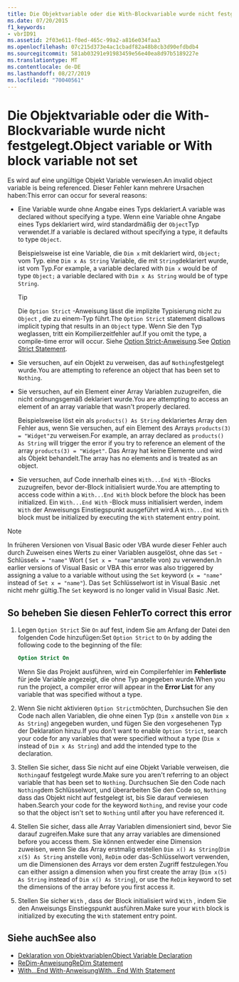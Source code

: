```yaml
---
title: Die Objektvariable oder die With-Blockvariable wurde nicht festgelegt.
ms.date: 07/20/2015
f1_keywords:
- vbrID91
ms.assetid: 2f03e611-f0ed-465c-99a2-a816e034faa3
ms.openlocfilehash: 07c215d373e4ac1cbadf82a48b8cb3d90efdbdb4
ms.sourcegitcommit: 581ab03291e91983459e56e40ea8d97b5189227e
ms.translationtype: MT
ms.contentlocale: de-DE
ms.lasthandoff: 08/27/2019
ms.locfileid: "70040561"
---
```

# <a name="object-variable-or-with-block-variable-not-set"></a><span data-ttu-id="d3eeb-102">Die Objektvariable oder die With-Blockvariable wurde nicht festgelegt.</span><span class="sxs-lookup"><span data-stu-id="d3eeb-102">Object variable or With block variable not set</span></span>
<span data-ttu-id="d3eeb-103">Es wird auf eine ungültige Objekt Variable verwiesen.</span><span class="sxs-lookup"><span data-stu-id="d3eeb-103">An invalid object variable is being referenced.</span></span>   <span data-ttu-id="d3eeb-104">Dieser Fehler kann mehrere Ursachen haben:</span><span class="sxs-lookup"><span data-stu-id="d3eeb-104">This error can occur for several reasons:</span></span>

- <span data-ttu-id="d3eeb-105">Eine Variable wurde ohne Angabe eines Typs deklariert.</span><span class="sxs-lookup"><span data-stu-id="d3eeb-105">A variable was declared without specifying a type.</span></span> <span data-ttu-id="d3eeb-106">Wenn eine Variable ohne Angabe eines Typs deklariert wird, wird standardmäßig der `Object`Typ verwendet.</span><span class="sxs-lookup"><span data-stu-id="d3eeb-106">If a variable is declared without specifying a type, it defaults to type `Object`.</span></span>

    <span data-ttu-id="d3eeb-107">Beispielsweise ist eine Variable, die `Dim x` mit deklariert wird, `Object;` vom Typ. eine `Dim x As String` Variable, die mit `String`deklariert wurde, ist vom Typ.</span><span class="sxs-lookup"><span data-stu-id="d3eeb-107">For example, a variable declared with `Dim x` would be of type `Object;` a variable declared with `Dim x As String` would be of type `String`.</span></span>

    > [!TIP]
    > <span data-ttu-id="d3eeb-108">Die `Option Strict` -Anweisung lässt die implizite Typisierung nicht zu `Object` , die zu einem-Typ führt.</span><span class="sxs-lookup"><span data-stu-id="d3eeb-108">The `Option Strict` statement disallows implicit typing that results in an `Object` type.</span></span> <span data-ttu-id="d3eeb-109">Wenn Sie den Typ weglassen, tritt ein Kompilierzeitfehler auf.</span><span class="sxs-lookup"><span data-stu-id="d3eeb-109">If you omit the type, a compile-time error will occur.</span></span> <span data-ttu-id="d3eeb-110">Siehe [Option Strict-Anweisung](../../../visual-basic/language-reference/statements/option-strict-statement.md).</span><span class="sxs-lookup"><span data-stu-id="d3eeb-110">See [Option Strict Statement](../../../visual-basic/language-reference/statements/option-strict-statement.md).</span></span>

- <span data-ttu-id="d3eeb-111">Sie versuchen, auf ein Objekt zu verweisen, das auf `Nothing`festgelegt wurde.</span><span class="sxs-lookup"><span data-stu-id="d3eeb-111">You are attempting to reference an object that has been set to `Nothing`.</span></span>

- <span data-ttu-id="d3eeb-112">Sie versuchen, auf ein Element einer Array Variablen zuzugreifen, die nicht ordnungsgemäß deklariert wurde.</span><span class="sxs-lookup"><span data-stu-id="d3eeb-112">You are attempting to access an element of an array variable that wasn't properly declared.</span></span>

    <span data-ttu-id="d3eeb-113">Beispielsweise löst ein als `products() As String` deklariertes Array den Fehler aus, wenn Sie versuchen, auf ein Element des Arrays `products(3) = "Widget"`zu verweisen.</span><span class="sxs-lookup"><span data-stu-id="d3eeb-113">For example, an array declared as `products() As String` will trigger the error if you try to reference an element of the array `products(3) = "Widget"`.</span></span> <span data-ttu-id="d3eeb-114">Das Array hat keine Elemente und wird als Objekt behandelt.</span><span class="sxs-lookup"><span data-stu-id="d3eeb-114">The array has no elements and is treated as an object.</span></span>

- <span data-ttu-id="d3eeb-115">Sie versuchen, auf Code innerhalb eines `With...End With` -Blocks zuzugreifen, bevor der-Block initialisiert wurde.</span><span class="sxs-lookup"><span data-stu-id="d3eeb-115">You are attempting to access code within a `With...End With` block before the block has been initialized.</span></span>   <span data-ttu-id="d3eeb-116">Ein `With...End With` -Block muss initialisiert werden, indem `With` der Anweisungs Einstiegspunkt ausgeführt wird.</span><span class="sxs-lookup"><span data-stu-id="d3eeb-116">A `With...End With` block must be initialized by executing the `With` statement entry point.</span></span>

> [!NOTE]
> <span data-ttu-id="d3eeb-117">In früheren Versionen von Visual Basic oder VBA wurde dieser Fehler auch durch Zuweisen eines Werts zu einer Variablen ausgelöst, ohne das `Set` -Schlüssel`x = "name"` Wort ( `Set x = "name"`anstelle von) zu verwenden.</span><span class="sxs-lookup"><span data-stu-id="d3eeb-117">In earlier versions of Visual Basic or VBA this error was also triggered by assigning a value to a variable without using the `Set` keyword (`x = "name"` instead of `Set x = "name"`).</span></span> <span data-ttu-id="d3eeb-118">Das `Set` Schlüsselwort ist in Visual Basic .net nicht mehr gültig.</span><span class="sxs-lookup"><span data-stu-id="d3eeb-118">The `Set` keyword is no longer valid in Visual Basic .Net.</span></span>

## <a name="to-correct-this-error"></a><span data-ttu-id="d3eeb-119">So beheben Sie diesen Fehler</span><span class="sxs-lookup"><span data-stu-id="d3eeb-119">To correct this error</span></span>

1. <span data-ttu-id="d3eeb-120">Legen `Option Strict` Sie `On` auf fest, indem Sie am Anfang der Datei den folgenden Code hinzufügen:</span><span class="sxs-lookup"><span data-stu-id="d3eeb-120">Set `Option Strict` to `On` by adding the following code to the beginning of the file:</span></span>

    ```vb
    Option Strict On
    ```

    <span data-ttu-id="d3eeb-121">Wenn Sie das Projekt ausführen, wird ein Compilerfehler im **Fehlerliste** für jede Variable angezeigt, die ohne Typ angegeben wurde.</span><span class="sxs-lookup"><span data-stu-id="d3eeb-121">When you run the project, a compiler error will appear in the **Error List** for any variable that was specified without a type.</span></span>

2. <span data-ttu-id="d3eeb-122">Wenn Sie nicht aktivieren `Option Strict`möchten, Durchsuchen Sie den Code nach allen Variablen, die ohne einen Typ (`Dim x` anstelle von `Dim x As String`) angegeben wurden, und fügen Sie den vorgesehenen Typ der Deklaration hinzu.</span><span class="sxs-lookup"><span data-stu-id="d3eeb-122">If you don't want to enable `Option Strict`, search your code for any variables that were specified without a type (`Dim x` instead of `Dim x As String`) and add the intended type to the declaration.</span></span>

3. <span data-ttu-id="d3eeb-123">Stellen Sie sicher, dass Sie nicht auf eine Objekt Variable verweisen, die `Nothing`auf festgelegt wurde.</span><span class="sxs-lookup"><span data-stu-id="d3eeb-123">Make sure you aren't referring to  an object variable that has been set to `Nothing`.</span></span>  <span data-ttu-id="d3eeb-124">Durchsuchen Sie den Code nach `Nothing`dem Schlüsselwort, und überarbeiten Sie den Code so, `Nothing` dass das Objekt nicht auf festgelegt ist, bis Sie darauf verwiesen haben.</span><span class="sxs-lookup"><span data-stu-id="d3eeb-124">Search your code for the keyword `Nothing`, and revise your code so that the object isn't set to `Nothing` until after you have referenced it.</span></span>

4. <span data-ttu-id="d3eeb-125">Stellen Sie sicher, dass alle Array Variablen dimensioniert sind, bevor Sie darauf zugreifen.</span><span class="sxs-lookup"><span data-stu-id="d3eeb-125">Make sure that any array  variables are dimensioned before you access them.</span></span> <span data-ttu-id="d3eeb-126">Sie können entweder eine Dimension zuweisen, wenn Sie das Array erstmalig erstellen `Dim x() As String`(`Dim x(5) As String` anstelle von), `ReDim` oder das-Schlüsselwort verwenden, um die Dimensionen des Arrays vor dem ersten Zugriff festzulegen.</span><span class="sxs-lookup"><span data-stu-id="d3eeb-126">You can either assign a dimension when you first create the array (`Dim x(5) As String` instead of `Dim x() As String`), or use the `ReDim` keyword to set the dimensions of the array before you first access it.</span></span>

5. <span data-ttu-id="d3eeb-127">Stellen Sie sicher `With` , dass der Block initialisiert wird `With` , indem Sie den Anweisungs Einstiegspunkt ausführen.</span><span class="sxs-lookup"><span data-stu-id="d3eeb-127">Make sure your `With` block is initialized by executing the `With` statement entry point.</span></span>

## <a name="see-also"></a><span data-ttu-id="d3eeb-128">Siehe auch</span><span class="sxs-lookup"><span data-stu-id="d3eeb-128">See also</span></span>

- [<span data-ttu-id="d3eeb-129">Deklaration von Objektvariablen</span><span class="sxs-lookup"><span data-stu-id="d3eeb-129">Object Variable Declaration</span></span>](../../../visual-basic/programming-guide/language-features/variables/object-variable-declaration.md)
- [<span data-ttu-id="d3eeb-130">ReDim-Anweisung</span><span class="sxs-lookup"><span data-stu-id="d3eeb-130">ReDim Statement</span></span>](../../../visual-basic/language-reference/statements/redim-statement.md)
- [<span data-ttu-id="d3eeb-131">With...End With-Anweisung</span><span class="sxs-lookup"><span data-stu-id="d3eeb-131">With...End With Statement</span></span>](../../../visual-basic/language-reference/statements/with-end-with-statement.md)
